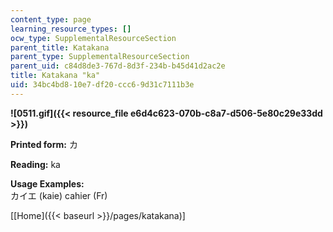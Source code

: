 ```yaml
---
content_type: page
learning_resource_types: []
ocw_type: SupplementalResourceSection
parent_title: Katakana
parent_type: SupplementalResourceSection
parent_uid: c84d8de3-767d-8d3f-234b-b45d41d2ac2e
title: Katakana "ka"
uid: 34bc4bd8-10e7-df20-ccc6-9d31c7111b3e
---
```


**![0511.gif]({{< resource_file e6d4c623-070b-c8a7-d506-5e80c29e33dd >}})**

**Printed form:** カ

**Reading:** ka

**Usage Examples:**  
カイエ (kaie) cahier (Fr)

\[[Home]({{< baseurl >}}/pages/katakana)\]